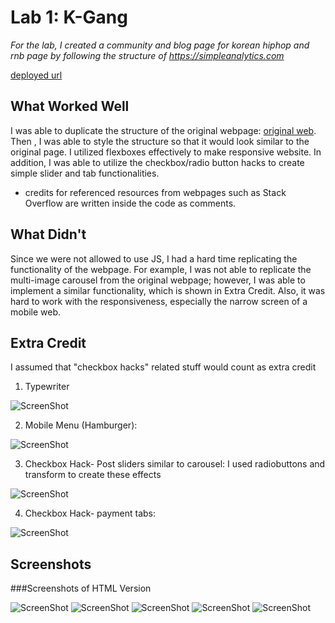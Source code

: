 # Lab 1: K-Gang

*For the lab, I created a community and blog page for korean hiphop and rnb page by following the structure of https://simpleanalytics.com*

[deployed url](https://dartmouth-cs52-21s.github.io/lab1-landingpage-sjlee4108/)

## What Worked Well

I was able to duplicate the structure of the original webpage: [original web](https://simpleanalytics.com). Then , I was able to style the structure so that it would look similar to the original page. I utilized flexboxes effectively to make responsive website. In addition, I was able to utilize the checkbox/radio button hacks to create simple slider and tab functionalities.  

* credits for referenced resources from webpages such as Stack Overflow are written inside the code as comments. 

## What Didn't
Since we were not allowed to use JS, I had a hard time replicating the functionality of the webpage. For example, I was not able to replicate the multi-image carousel from the original webpage; however, I was able to implement a similar functionality, which is shown in Extra Credit. Also, it was hard to work with the responsiveness, especially the narrow screen of a mobile web. 

## Extra Credit
I assumed that "checkbox hacks" related stuff would count as extra credit

1) Typewriter

![ScreenShot](./screenshots/typewriter.png)

2) Mobile Menu (Hamburger):

![ScreenShot](./screenshots/hamburgerMenu.png)

3) Checkbox Hack- Post sliders similar to carousel: I used radiobuttons and transform to create these effects

![ScreenShot](./screenshots/checkboxHack1.png)

4) Checkbox Hack- payment tabs:

![ScreenShot](./screenshots/checkboxHack2.png)
 



## Screenshots
###Screenshots of HTML Version

![ScreenShot](./screenshots/HTML_1.png)
![ScreenShot](./screenshots/HTML_2.png)
![ScreenShot](./screenshots/HTML_3.png)
![ScreenShot](./screenshots/HTML_4.png)
![ScreenShot](./screenshots/HTML_5.png)